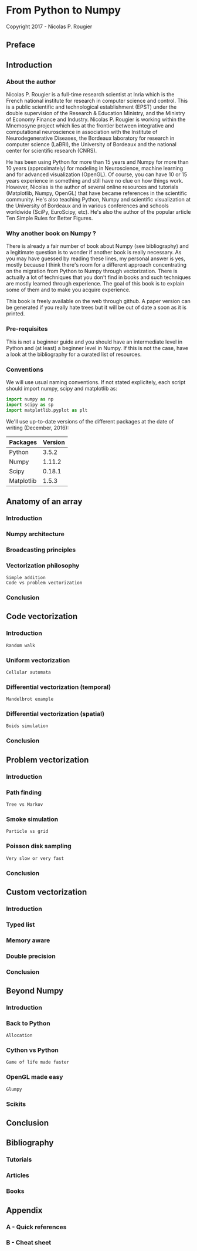 # From Python to Numpy
  Copyright 2017 - Nicolas P. Rougier

## Preface

## Introduction
### About the author

    
Nicolas P. Rougier is a full-time research scientist at Inria which is the
French national institute for research in computer science and control. This is
a public scientific and technological establishment (EPST) under the double
supervision of the Research & Education Ministry, and the Ministry of Economy
Finance and Industry. Nicolas P. Rougier is working within the Mnemosyne
project which lies at the frontier between integrative and computational
neuroscience in association with the Institute of Neurodegenerative Diseases,
the Bordeaux laboratory for research in computer science (LaBRI), the
University of Bordeaux and the national center for scientific research (CNRS).
  
He has been using Python for more than 15 years and Numpy for more than 10
years (approximately) for modeling in Neuroscience, machine learning and for
advanced visualization (OpenGL). Of course, you can have 10 or 15 years
experience in something and still have no clue on how things work. However,
Nicolas is the author of several online resources and tutorials (Matplotlib,
Numpy, OpenGL) that have became references in the scientific community. He's
also teaching Python, Numpy and scientific visualization at the University of
Bordeaux and in various conferences and schools worldwide (SciPy, EuroScipy,
etc). He's also the author of the popular article Ten Simple Rules for Better
Figures.


### Why another book on Numpy ?

There is already a fair number of book about Numpy (see bibliography) and a
legitimate question is to wonder if another book is really necessary. As you
may have guessed by reading these lines, my personal answer is yes, mostly
because I think there's room for a different approach concentrating on the
migration from Python to Numpy through vectorization. There is actually a lot
of techniques that you don't find in books and such techniques are mostly
learned through experience. The goal of this book is to explain some of them
and to make you acquire experience.

This book is freely available on the web through github. A paper version can be
generated if you really hate trees but it will be out of date a soon as it is
printed.

### Pre-requisites

This is not a beginner guide and you should have an intermediate level in
Python and (at least) a beginner level in Numpy. If this is not the case, have
a look at the bibliography for a curated list of resources.

### Conventions

We will use usual naming conventions. If not stated explicitely, each script
should import numpy, scipy and matplotlib as:

```Python
import numpy as np
import scipy as sp
import matplotlib.pyplot as plt
```
 
We'll use up-to-date versions of the different packages at the date of
writing (December, 2016):

| Packages   | Version |
|------------|---------|
| Python     | 3.5.2   |
| Numpy      | 1.11.2  |
| Scipy      | 0.18.1  |
| Matplotlib | 1.5.3   |




## Anatomy of an array
### Introduction
### Numpy architecture
### Broadcasting principles
### Vectorization philosophy
    Simple addition
    Code vs problem vectorization
### Conclusion

## Code vectorization
### Introduction
    Random walk
### Uniform vectorization
    Cellular automata
### Differential vectorization (temporal)
    Mandelbrot example
### Differential vectorization (spatial)
    Boids simulation
### Conclusion
  
## Problem vectorization
### Introduction
### Path finding
    Tree vs Markov
### Smoke simulation
    Particle vs grid
### Poisson disk sampling
    Very slow or very fast
### Conclusion

## Custom vectorization
### Introduction
### Typed list
### Memory aware
### Double precision
### Conclusion

## Beyond Numpy
### Introduction
### Back to Python
    Allocation
### Cython vs Python
    Game of life made faster
### OpenGL made easy
    Glumpy
### Scikits

## Conclusion
## Bibliography
### Tutorials
### Articles
### Books

## Appendix
### A - Quick references
### B - Cheat sheet

